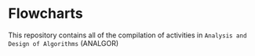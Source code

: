 # Flowcharts

This repository contains all of the compilation of activities in `Analysis and Design of Algorithms` (ANALGOR)
